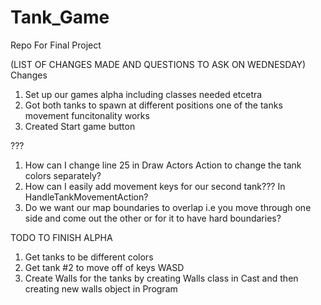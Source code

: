 # Tank_Game
Repo For Final Project



(LIST OF CHANGES MADE AND QUESTIONS TO ASK ON WEDNESDAY)
Changes

1. Set up our games alpha including classes needed etcetra
2. Got both tanks to spawn at different positions one of the tanks movement funcitonality works
3. Created Start game button 

???

1. How can I change line 25 in Draw Actors Action to change the tank colors separately?
2. How can I easily add movement keys for our second tank??? In HandleTankMovementAction?
3. Do we want our map boundaries to overlap i.e you move through one side and come out the other or for it to have hard boundaries? 

TODO TO FINISH ALPHA

1. Get tanks to be different colors
2. Get tank #2 to move off of keys WASD
3. Create Walls for the tanks by creating Walls class in Cast and then creating new walls object in Program